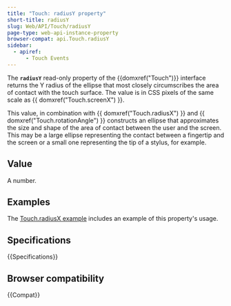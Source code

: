 ```yaml
---
title: "Touch: radiusY property"
short-title: radiusY
slug: Web/API/Touch/radiusY
page-type: web-api-instance-property
browser-compat: api.Touch.radiusY
sidebar:
  - apiref:
      - Touch Events
---
```


The **`radiusY`** read-only property of the {{domxref("Touch")}} interface returns the Y radius of the ellipse that most closely circumscribes the area of contact with the touch surface. The value is in CSS pixels of the same scale as {{ domxref("Touch.screenX") }}.

This value, in combination with {{ domxref("Touch.radiusX") }} and {{ domxref("Touch.rotationAngle") }} constructs an ellipse that approximates the size and shape of the area of contact between the user and the screen. This may be a large ellipse representing the contact between a fingertip and the screen or a small one representing the tip of a stylus, for example.

## Value

A number.

## Examples

The [Touch.radiusX example](/en-US/docs/Web/API/Touch/radiusX#examples) includes an example of this property's usage.

## Specifications

{{Specifications}}

## Browser compatibility

{{Compat}}
